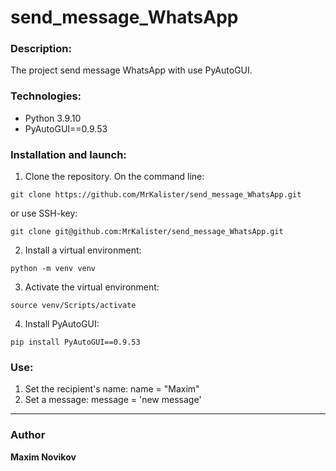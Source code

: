 # send_message_WhatsApp
### Description:
The project send message WhatsApp with use PyAutoGUI.
### Technologies:
* Python 3.9.10
* PyAutoGUI==0.9.53
### Installation and launch:
1. Clone the repository. On the command line:
```
git clone https://github.com/MrKalister/send_message_WhatsApp.git
```
or use SSH-key:
```
git clone git@github.com:MrKalister/send_message_WhatsApp.git
```
2. Install a virtual environment:
```
python -m venv venv
```
3. Activate the virtual environment:
```
source venv/Scripts/activate
```
4. Install PyAutoGUI:
```
pip install PyAutoGUI==0.9.53
```
### Use:
1. Set the recipient's name:
    name = "Maxim"
2. Set a message:
    message = 'new message'
---

### Author
 **Maxim Novikov** 


